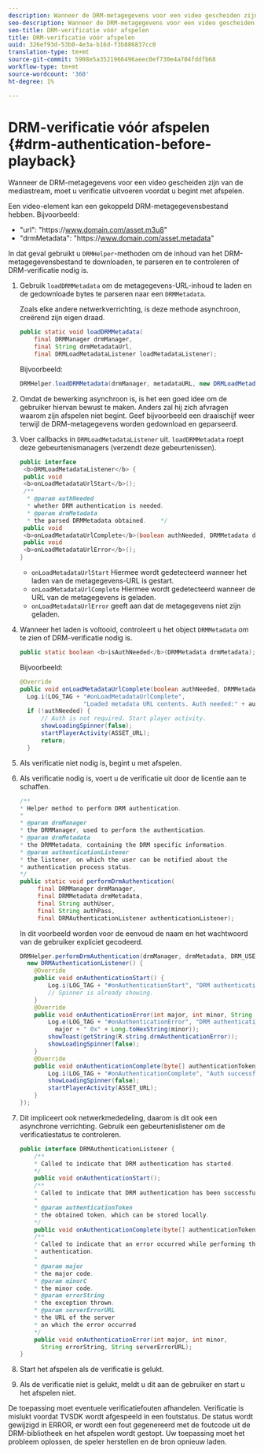 ```yaml
---
description: Wanneer de DRM-metagegevens voor een video gescheiden zijn van de mediastream, moet u verificatie uitvoeren voordat u begint met afspelen.
seo-description: Wanneer de DRM-metagegevens voor een video gescheiden zijn van de mediastream, moet u verificatie uitvoeren voordat u begint met afspelen.
seo-title: DRM-verificatie vóór afspelen
title: DRM-verificatie vóór afspelen
uuid: 326ef93d-53b0-4e3a-b16d-f3b886837cc0
translation-type: tm+mt
source-git-commit: 5908e5a3521966496aeec0ef730e4a704fddfb68
workflow-type: tm+mt
source-wordcount: '360'
ht-degree: 1%

---
```



# DRM-verificatie vóór afspelen {#drm-authentication-before-playback}

Wanneer de DRM-metagegevens voor een video gescheiden zijn van de mediastream, moet u verificatie uitvoeren voordat u begint met afspelen.

Een video-element kan een gekoppeld DRM-metagegevensbestand hebben. Bijvoorbeeld:

* &quot;url&quot;: &quot;ht<span></span>tps://www.domain.com/asset.m3u8&quot;
* &quot;drmMetadata&quot;: &quot;ht<span></span>tps://www.domain.com/asset.metadata&quot;

In dat geval gebruikt u `DRMHelper`-methoden om de inhoud van het DRM-metagegevensbestand te downloaden, te parseren en te controleren of DRM-verificatie nodig is.

1. Gebruik `loadDRMMetadata` om de metagegevens-URL-inhoud te laden en de gedownloade bytes te parseren naar een `DRMMetadata`.

   Zoals elke andere netwerkverrichting, is deze methode asynchroon, creërend zijn eigen draad.

   ```java
   public static void loadDRMMetadata( 
       final DRMManager drmManager, 
       final String drmMetadataUrl,  
       final DRMLoadMetadataListener loadMetadataListener); 
   ```

   Bijvoorbeeld:

   ```java
   DRMHelper.loadDRMMetadata(drmManager, metadataURL, new DRMLoadMetadataListener());
   ```

1. Omdat de bewerking asynchroon is, is het een goed idee om de gebruiker hiervan bewust te maken. Anders zal hij zich afvragen waarom zijn afspelen niet begint. Geef bijvoorbeeld een draaischijf weer terwijl de DRM-metagegevens worden gedownload en geparseerd.
1. Voer callbacks in `DRMLoadMetadataListener` uit. `loadDRMMetadata` roept deze gebeurtenismanagers (verzendt deze gebeurtenissen).

   ```java
   public interface  
    <b>DRMLoadMetadataListener</b> { 
    public void  
    <b>onLoadMetadataUrlStart</b>(); 
    /** 
     * @param authNeeded 
     * whether DRM authentication is needed. 
     * @param drmMetadata 
     * the parsed DRMMetadata obtained.    */ 
    public void  
    <b>onLoadMetadataUrlComplete</b>(boolean authNeeded, DRMMetadata drmMetadata); 
    public void  
    <b>onLoadMetadataUrlError</b>(); 
   }
   ```

   * `onLoadMetadataUrlStart` Hiermee wordt gedetecteerd wanneer het laden van de metagegevens-URL is gestart.
   * `onLoadMetadataUrlComplete` Hiermee wordt gedetecteerd wanneer de URL van de metagegevens is geladen.
   * `onLoadMetadataUrlError` geeft aan dat de metagegevens niet zijn geladen.

1. Wanneer het laden is voltooid, controleert u het object `DRMMetadata` om te zien of DRM-verificatie nodig is.

   ```java
   public static boolean <b>isAuthNeeded</b>(DRMMetadata drmMetadata);
   ```

   Bijvoorbeeld:

   ```java
   @Override 
   public void onLoadMetadataUrlComplete(boolean authNeeded, DRMMetadata drmMetadata) {  
     Log.i(LOG_TAG + "#onLoadMetadataUrlComplete",  
                     "Loaded metadata URL contents. Auth needed:" + authNeeded + "."); 
     if (!authNeeded) { 
         // Auth is not required. Start player activity.     
         showLoadingSpinner(false);     
         startPlayerActivity(ASSET_URL); 
         return; 
     }
   ```

1. Als verificatie niet nodig is, begint u met afspelen.
1. Als verificatie nodig is, voert u de verificatie uit door de licentie aan te schaffen.

   ```java
   /** 
   * Helper method to perform DRM authentication. 
   * 
   * @param drmManager 
   * the DRMManager, used to perform the authentication. 
   * @param drmMetadata 
   * the DRMMetadata, containing the DRM specific information. 
   * @param authenticationListener 
   * the listener, on which the user can be notified about the 
   * authentication process status. 
   */ 
   public static void performDrmAuthentication( 
        final DRMManager drmManager,  
        final DRMMetadata drmMetadata, 
        final String authUser,  
        final String authPass,  
        final DRMAuthenticationListener authenticationListener);
   ```

   In dit voorbeeld worden voor de eenvoud de naam en het wachtwoord van de gebruiker expliciet gecodeerd.

   ```java
   DRMHelper.performDrmAuthentication(drmManager, drmMetadata, DRM_USERNAME, DRM_PASSWORD,  
     new DRMAuthenticationListener() { 
       @Override 
       public void onAuthenticationStart() { 
           Log.i(LOG_TAG + "#onAuthenticationStart", "DRM authentication started."); 
           // Spinner is already showing. 
       } 
       @Override 
       public void onAuthenticationError(int major, int minor, String errorString, String serverErrorURL) {  
           Log.e(LOG_TAG + "#onAuthenticationError", "DRM authentication failed. " +  
             major + " 0x" + Long.toHexString(minor)); 
           showToast(getString(R.string.drmAuthenticationError));   
           showLoadingSpinner(false); 
       } 
       @Override 
       public void onAuthenticationComplete(byte[] authenticationToken) { 
           Log.i(LOG_TAG + "#onAuthenticationComplete", "Auth successful. Launching content."); 
           showLoadingSpinner(false); 
           startPlayerActivity(ASSET_URL); 
       } 
   }); 
   ```

1. Dit impliceert ook netwerkmededeling, daarom is dit ook een asynchrone verrichting. Gebruik een gebeurtenislistener om de verificatiestatus te controleren.

   ```java
   public interface DRMAuthenticationListener { 
       /** 
       * Called to indicate that DRM authentication has started. 
       */ 
       public void onAuthenticationStart(); 
       /** 
       * Called to indicate that DRM authentication has been successful. 
       * 
       * @param authenticationToken 
       * the obtained token, which can be stored locally. 
       */ 
       public void onAuthenticationComplete(byte[] authenticationToken); 
       /** 
       * Called to indicate that an error occurred while performing the DRM 
       * authentication. 
       * 
       * @param major 
       * the major code. 
       * @param minorC 
       * the minor code. 
       * @param errorString 
       * the exception thrown. 
       * @param serverErrorURL 
       * the URL of the server  
       * on which the error occurred 
       */ 
       public void onAuthenticationError(int major, int minor,  
         String errorString, String serverErrorURL); 
   } 
   ```

1. Start het afspelen als de verificatie is gelukt.
1. Als de verificatie niet is gelukt, meldt u dit aan de gebruiker en start u het afspelen niet.

De toepassing moet eventuele verificatiefouten afhandelen. Verificatie is mislukt voordat TVSDK wordt afgespeeld in een foutstatus. De status wordt gewijzigd in ERROR, er wordt een fout gegenereerd met de foutcode uit de DRM-bibliotheek en het afspelen wordt gestopt. Uw toepassing moet het probleem oplossen, de speler herstellen en de bron opnieuw laden.


